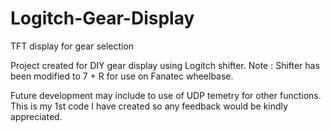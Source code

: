 # Logitch-Gear-Display
TFT display for gear selection

Project created for DIY gear display using Logitch shifter.
Note : Shifter has been modified to 7 + R for use on Fanatec wheelbase.

Future development may include to use of UDP temetry for other functions.
This is my 1st code I have created so any feedback would be kindly appreciated.
